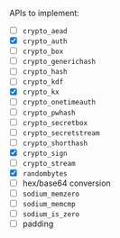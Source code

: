 APIs to implement:
* [ ] `crypto_aead`
* [x] `crypto_auth`
* [ ] `crypto_box`
* [ ] `crypto_generichash`
* [ ] `crypto_hash`
* [ ] `crypto_kdf`
* [x] `crypto_kx`
* [ ] `crypto_onetimeauth`
* [ ] `crypto_pwhash`
* [ ] `crypto_secretbox`
* [ ] `crypto_secretstream`
* [ ] `crypto_shorthash`
* [x] `crypto_sign`
* [ ] `crypto_stream`
* [x] `randombytes`
* [ ] hex/base64 conversion
* [ ] `sodium_memzero`
* [ ] `sodium_memcmp`
* [ ] `sodium_is_zero`
* [ ] padding
